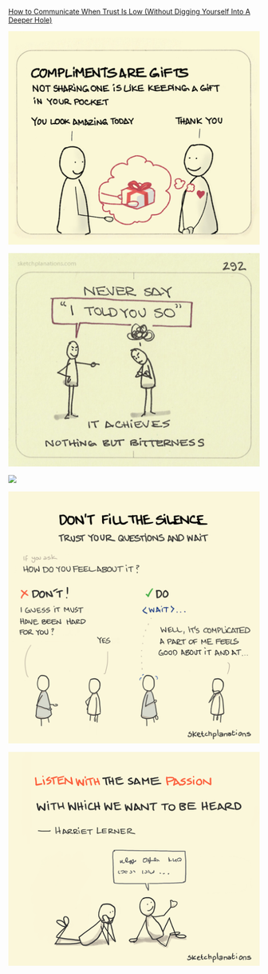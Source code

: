 ---
---

[How to Communicate When Trust Is Low (Without Digging Yourself Into A Deeper Hole) ](https://charity.wtf/2023/08/17/how-to-communicate-when-trust-is-low-without-digging-yourself-into-a-deeper-hole/)

![](/assets/static/img/compliments-are-gifts.jpeg)

![](/assets/static/img/not-say-told-you.jpeg)

![](/assets/static/img/plain-pooh.jpg)

![](/assets/static/img/dont-fill-the-silence.png)

![](/assets/static/img/listen-with-passion.png)
